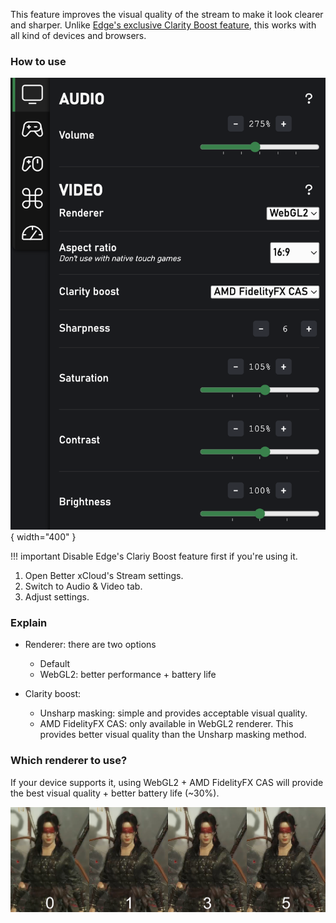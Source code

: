 This feature improves the visual quality of the stream to make it look clearer and sharper. Unlike [Edge's exclusive Clarity Boost feature](https://www.microsoft.com/en-us/edge/features/clarity-boost), this works with all kind of devices and browsers.

### How to use

![Clarity boost's settings](images/clarity-boost/settings.png){ width="400" }

!!! important
    Disable Edge's Clariy Boost feature first if you're using it.

1. Open Better xCloud's Stream settings.
2. Switch to Audio & Video tab.
3. Adjust settings.

### Explain
- Renderer: there are two options
    - Default
    - WebGL2: better performance + battery life

- Clarity boost:
    - Unsharp masking: simple and provides acceptable visual quality.
    - AMD FidelityFX CAS: only available in WebGL2 renderer. This provides better visual quality than the Unsharp masking method.

### Which renderer to use?

If your device supports it, using WebGL2 + AMD FidelityFX CAS will provide the best visual quality + better battery life (~30%).

![Clarity boost's comparisons](images/clarity-boost/comparisons.png)
